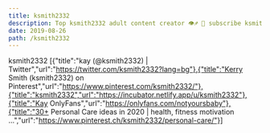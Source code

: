 ```yaml
---
title: ksmith2332
description: Top ksmith2332 adult content creator 👁♐️ 👑 subscribe ksmith2332 to my porn site below IG ksmith2332
date: 2019-08-26
path: /ksmith2332
---
```


ksmith2332
[{"title":"kay (@ksmith2332) | Twitter","url":"https://twitter.com/ksmith2332?lang=bg"},{"title":"Kerry Smith (ksmith2332) on Pinterest","url":"https://www.pinterest.com/ksmith2332/"},{"title":"ksmith2332","url":"https://incubator.netlify.app/u/ksmith2332"},{"title":"Kay OnlyFans","url":"https://onlyfans.com/notyoursbaby"},{"title":"30+ Personal Care ideas in 2020 | health, fitness motivation ...","url":"https://www.pinterest.ch/ksmith2332/personal-care/"}]

